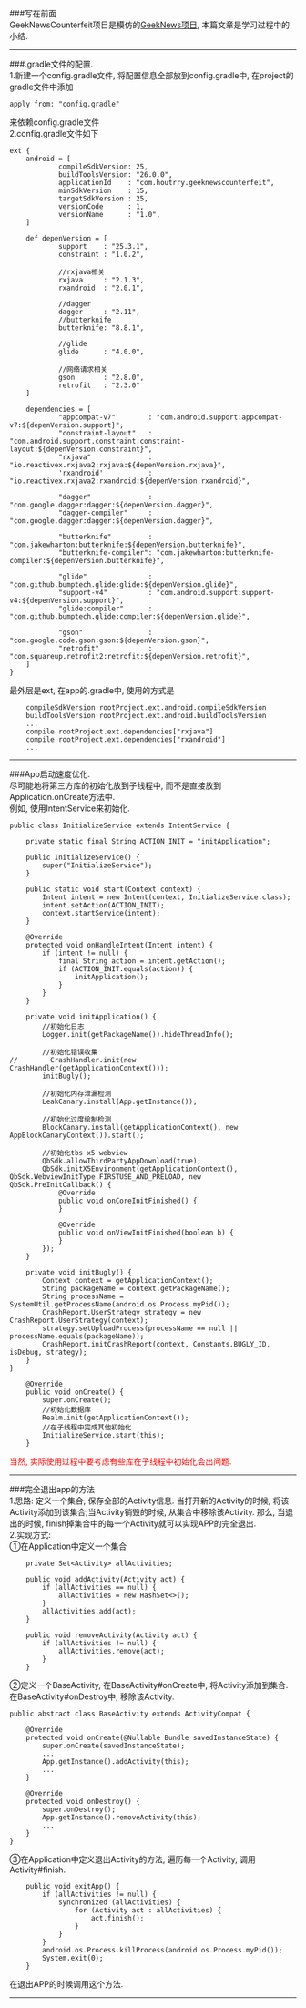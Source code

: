 ###写在前面  
GeekNewsCounterfeit项目是模仿的[GeekNews项目](https://github.com/codeestX/GeekNews), 本篇文章是学习过程中的小结.  

----------------
###.gradle文件的配置.  
1.新建一个config.gradle文件, 将配置信息全部放到config.gradle中, 在project的gradle文件中添加
```
apply from: "config.gradle"
```
来依赖config.gradle文件  
2.config.gradle文件如下
```
ext {
    android = [
            compileSdkVersion: 25,
            buildToolsVersion: "26.0.0",
            applicationId    : "com.houtrry.geeknewscounterfeit",
            minSdkVersion    : 15,
            targetSdkVersion : 25,
            versionCode      : 1,
            versionName      : "1.0",
    ]

    def depenVersion = [
            support    : "25.3.1",
            constraint : "1.0.2",

            //rxjava相关
            rxjava     : "2.1.3",
            rxandroid  : "2.0.1",

            //dagger
            dagger     : "2.11",
            //butterknife
            butterknife: "8.8.1",

            //glide
            glide      : "4.0.0",

            //网络请求相关
            gson       : "2.8.0",
            retrofit   : "2.3.0"
    ]

    dependencies = [
            "appcompat-v7"        : "com.android.support:appcompat-v7:${depenVersion.support}",
            "constraint-layout"   : "com.android.support.constraint:constraint-layout:${depenVersion.constraint}",
            "rxjava"              : "io.reactivex.rxjava2:rxjava:${depenVersion.rxjava}",
            'rxandroid'           : "io.reactivex.rxjava2:rxandroid:${depenVersion.rxandroid}",

            "dagger"              : "com.google.dagger:dagger:${depenVersion.dagger}",
            "dagger-compiler"     : "com.google.dagger:dagger:${depenVersion.dagger}",

            "butterknife"         : "com.jakewharton:butterknife:${depenVersion.butterknife}",
            "butterknife-compiler": "com.jakewharton:butterknife-compiler:${depenVersion.butterknife}",

            "glide"               : "com.github.bumptech.glide:glide:${depenVersion.glide}",
            "support-v4"          : "com.android.support:support-v4:${depenVersion.support}",
            "glide:compiler"      : "com.github.bumptech.glide:compiler:${depenVersion.glide}",

            "gson"                : "com.google.code.gson:gson:${depenVersion.gson}",
            "retrofit"            : "com.squareup.retrofit2:retrofit:${depenVersion.retrofit}",
    ]
}
```
最外层是ext, 在app的.gradle中, 使用的方式是
```
    compileSdkVersion rootProject.ext.android.compileSdkVersion
    buildToolsVersion rootProject.ext.android.buildToolsVersion
    ...
    compile rootProject.ext.dependencies["rxjava"]
    compile rootProject.ext.dependencies["rxandroid"]
    ...
```

----------------------------------------------

###App启动速度优化.  
尽可能地将第三方库的初始化放到子线程中, 而不是直接放到Application.onCreate方法中.  
例如, 使用IntentService来初始化.  
```
public class InitializeService extends IntentService {

    private static final String ACTION_INIT = "initApplication";

    public InitializeService() {
        super("InitializeService");
    }

    public static void start(Context context) {
        Intent intent = new Intent(context, InitializeService.class);
        intent.setAction(ACTION_INIT);
        context.startService(intent);
    }

    @Override
    protected void onHandleIntent(Intent intent) {
        if (intent != null) {
            final String action = intent.getAction();
            if (ACTION_INIT.equals(action)) {
                initApplication();
            }
        }
    }

    private void initApplication() {
        //初始化日志
        Logger.init(getPackageName()).hideThreadInfo();

        //初始化错误收集
//        CrashHandler.init(new CrashHandler(getApplicationContext()));
        initBugly();

        //初始化内存泄漏检测
        LeakCanary.install(App.getInstance());

        //初始化过度绘制检测
        BlockCanary.install(getApplicationContext(), new AppBlockCanaryContext()).start();

        //初始化tbs x5 webview
        QbSdk.allowThirdPartyAppDownload(true);
        QbSdk.initX5Environment(getApplicationContext(), QbSdk.WebviewInitType.FIRSTUSE_AND_PRELOAD, new QbSdk.PreInitCallback() {
            @Override
            public void onCoreInitFinished() {
            }

            @Override
            public void onViewInitFinished(boolean b) {
            }
        });
    }

    private void initBugly() {
        Context context = getApplicationContext();
        String packageName = context.getPackageName();
        String processName = SystemUtil.getProcessName(android.os.Process.myPid());
        CrashReport.UserStrategy strategy = new CrashReport.UserStrategy(context);
        strategy.setUploadProcess(processName == null || processName.equals(packageName));
        CrashReport.initCrashReport(context, Constants.BUGLY_ID, isDebug, strategy);
    }
}
```
```
    @Override
    public void onCreate() {
        super.onCreate();
        //初始化数据库
        Realm.init(getApplicationContext());
        //在子线程中完成其他初始化
        InitializeService.start(this);
    }
```
<font color=red>当然, 实际使用过程中要考虑有些库在子线程中初始化会出问题.</font>  

------------------------------------

###完全退出app的方法  
1.思路: 定义一个集合, 保存全部的Activity信息. 当打开新的Activity的时候, 将该Activity添加到该集合;当Activity销毁的时候, 从集合中移除该Activity. 那么, 当退出的时候, finish掉集合中的每一个Activity就可以实现APP的完全退出.  
2.实现方式:   
①在Application中定义一个集合  
```
	private Set<Activity> allActivities;
	
	public void addActivity(Activity act) {
	    if (allActivities == null) {
	        allActivities = new HashSet<>();
	    }
	    allActivities.add(act);
	}
	
	public void removeActivity(Activity act) {
	    if (allActivities != null) {
	        allActivities.remove(act);
	    }
	}
```
②定义一个BaseActivity, 在BaseActivity#onCreate中, 将Activity添加到集合. 在BaseActivity#onDestroy中, 移除该Activity.  
```
public abstract class BaseActivity extends ActivityCompat {

    @Override
    protected void onCreate(@Nullable Bundle savedInstanceState) {
        super.onCreate(savedInstanceState);
		...
        App.getInstance().addActivity(this);
        ...
    }

    @Override
    protected void onDestroy() {
        super.onDestroy();
        App.getInstance().removeActivity(this);
        ...
    }
}
``` 
③在Application中定义退出Activity的方法, 遍历每一个Activity, 调用Activity#finish.   
```
    public void exitApp() {
        if (allActivities != null) {
            synchronized (allActivities) {
                for (Activity act : allActivities) {
                    act.finish();
                }
            }
        }
        android.os.Process.killProcess(android.os.Process.myPid());
        System.exit(0);
    }
```
在退出APP的时候调用这个方法.  

--------------------------------------------------------  

